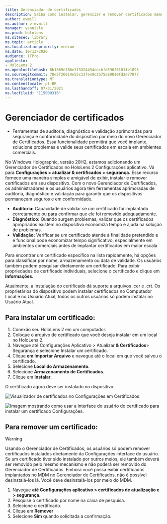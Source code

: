 ```yaml
---
title: Gerenciador de certificados
description: Saiba como instalar, gerenciar e remover certificados manualmente em HoloLens 2 dispositivos de realidade misturada.
author: evmill
ms.author: v-evmill
manager: yannisle
ms.prod: hololens
ms.sitesec: library
ms.topic: article
ms.localizationpriority: medium
ms.date: 10/13/2020
audience: ITPro
appliesto:
- HoloLens 2
ms.openlocfilehash: 8b1869e786e3f3324494cecbfd596f61811e1893
ms.sourcegitcommit: 78e5f26014e55c13fee9c2b75a80810fd2e77877
ms.translationtype: MT
ms.contentlocale: pt-BR
ms.lasthandoff: 07/31/2021
ms.locfileid: "115009316"
---
```

# <a name="certificate-manager"></a>Gerenciador de certificados

- Ferramentas de auditoria, diagnóstico e validação aprimoradas para segurança e conformidade do dispositivo por meio do novo Gerenciador de Certificados. Essa funcionalidade permitirá que você implante, solucione problemas e valide seus certificados em escala em ambientes comerciais.

No Windows Holographic, versão 20H2, estamos adicionando um Gerenciador de Certificados no HoloLens 2 Configurações aplicativo. Vá para **Configurações > atualizar & certificados > segurança.** Esse recurso fornece uma maneira simples e amigável de exibir, instalar e remover certificados em seu dispositivo. Com o novo Gerenciador de Certificados, os administradores e os usuários agora têm ferramentas aprimoradas de auditoria, diagnóstico e validação para garantir que os dispositivos permaneçam seguros e em conformidade. 

-   **Auditoria:** Capacidade de validar se um certificado foi implantado corretamente ou para confirmar que ele foi removido adequadamente. 
-   **Diagnóstico:** Quando surgem problemas, validar que os certificados apropriados existem no dispositivo economiza tempo e ajuda na solução de problemas. 
-   **Validação:** Verificar se um certificado atende à finalidade pretendido e é funcional pode economizar tempo significativo, especialmente em ambientes comerciais antes de implantar certificados em maior escala.

Para encontrar um certificado específico na lista rapidamente, há opções para classificar por nome, armazenamento ou data de validade. Os usuários também podem pesquisar diretamente um certificado. Para exibir propriedades de certificado individuais, selecione o certificado e clique em **Informações.** 

Atualmente, a instalação do certificado dá suporte a arquivos .cer e .crt. Os proprietários do dispositivo podem instalar certificados no Computador Local e no Usuário Atual;  todos os outros usuários só podem instalar no Usuário Atual.

## <a name="to-install-a-certificate"></a>Para instalar um certificado: 

1.  Conexão seu HoloLens 2 em um computador.
1.  Coloque o arquivo de certificado que você deseja instalar em um local no HoloLens 2.
1.  Navegue até Configurações Aplicativo > Atualizar **& Certificados**> Segurança e selecione Instalar um certificado.
1.  Clique **em Importar Arquivo** e navegue até o local em que você salvou o certificado.
1.  Selecione **Local do Armazenamento**.
1.  Selecione **Armazenamento de Certificados**.
1.  Clique em **Instalar**.

O certificado agora deve ser instalado no dispositivo.

![Visualizador de certificados no Configurações em Certificados.](images/certificate-viewer-device.jpg)

![Imagem mostrando como usar a interface do usuário do certificado para instalar um certificado Configurações.](images/certificate-device-install.jpg)

## <a name="to-remove-a-certificate"></a>Para remover um certificado:

> [!WARNING]
> Usando o Gerenciador de Certificados, os usuários só podem remover certificados instalados diretamente da Configurações interface do usuário. Se um certificado tiver sido instalado por outros meios, ele também deverá ser removido pelo mesmo mecanismo e não poderá ser removido do Gerenciador de Certificados. Embora você possa exibir certificados implantados no MDM no Gerenciador de Certificados, não é possível desinstalá-los lá. Você deve desinstalá-los por meio do MDM.

1. Navegue **até Configurações aplicativo > certificados de atualização e > segurança.**
1. Pesquise o certificado por nome na caixa de pesquisa.
1. Selecione o certificado.
1. Clique em **Remover**
1. Selecione **Sim** quando solicitada a confirmação.

